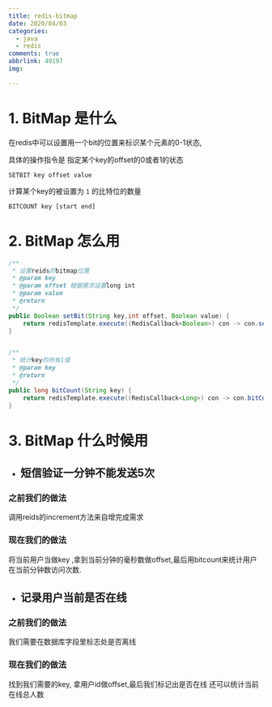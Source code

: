 ```yaml
---
title: redis-bitmap
date: 2020/04/03
categories:
  - java
  - redis
comments: true
abbrlink: 49197
img:

---
```




 # 1. BitMap 是什么


在redis中可以设置用一个bit的位置来标识某个元素的0-1状态, 

具体的操作指令是  指定某个key的offset的0或者1的状态

```redis
SETBIT key offset value
```



计算某个key的被设置为 `1` 的比特位的数量

```
BITCOUNT key [start end]
```

# 2. BitMap 怎么用

```java
/**
 * 设置reids的bitmap位置
 * @param key
 * @param offset 根据需求设置long int
 * @param value
 * @return
 */
public Boolean setBit(String key,int offset, Boolean value) {
    return redisTemplate.execute((RedisCallback<Boolean>) con -> con.setBit(key.getBytes(),(long)offset,value));
}

```



```java

/**
 * 统计key的所有1值
 * @param key
 * @return
 */
public long bitCount(String key) {
    return redisTemplate.execute((RedisCallback<Long>) con -> con.bitCount(key.getBytes()));
}
```



# 3. BitMap 什么时候用



- ## 短信验证一分钟不能发送5次

### 之前我们的做法

调用reids的increment方法来自增完成需求

### 现在我们的做法

将当前用户当做key ,拿到当前分钟的毫秒数做offset,最后用bitcount来统计用户在当前分钟数访问次数.



- ## 记录用户当前是否在线

### 之前我们的做法

我们需要在数据库字段里标志处是否离线

### 现在我们的做法

找到我们需要的key, 拿用户id做offset,最后我们标记出是否在线 还可以统计当前在线总人数





